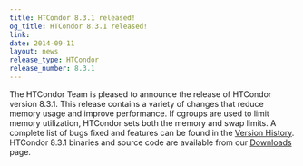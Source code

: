 ```yaml
---
title: HTCondor 8.3.1 released!
og_title: HTCondor 8.3.1 released!
link: 
date: 2014-09-11
layout: news
release_type: HTCondor
release_number: 8.3.1
---
```


The HTCondor Team is pleased to announce the release of HTCondor version 8.3.1. This release contains a variety of changes that reduce memory usage and improve performance. If cgroups are used to limit memory utilization, HTCondor sets both the memory and swap limits. A complete list of bugs fixed and features can be found in the <a href="manual/v8.3.1/10_3Development_Release.html">Version History</a>. HTCondor 8.3.1 binaries and source code are available from our <a href="downloads/">Downloads</a> page. 
